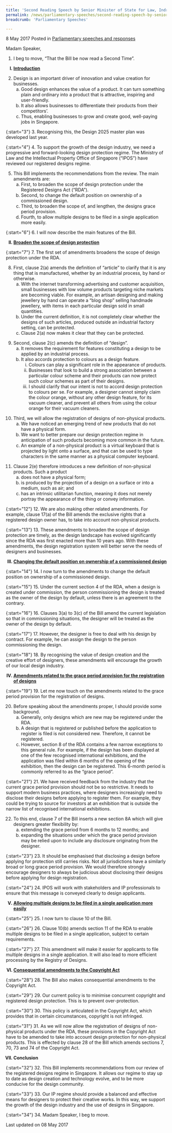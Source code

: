 ```yaml
---
title: 'Second Reading Speech by Senior Minister of State for Law, Indranee Rajah SC, on the Registered Designs (Amendment) Bill'
permalink: /news/parliamentary-speeches/second-reading-speech-by-senior-minister-of-state-for-law--indra6
breadcrumb: 'Parliamentary Speeches'

---
```



8 May 2017 Posted in [Parliamentary speeches and responses](/news/parliamentary-speeches)

Madam Speaker,

1. I beg to move, “That the Bill be now read a Second Time”.

<ol style="list-style-type: upper-roman; font-weight:bold;">
<li><u>Introduction</u></li>
</ol>


<ol start="2">
<li>Design is an important driver of innovation and value creation for businesses.

<ol style="list-style-type: lower-alpha">
<li>Good design enhances the value of a product. It can turn something plain and ordinary into a product that is attractive, inspiring and user-friendly.</li>
<li>It also allows businesses to differentiate their products from their competitors’. </li>
<li>Thus, enabling businesses to grow and create good, well-paying jobs in Singapore.</li>
</ol>

</li>
</ol>


{:start="3"}
3. Recognising this, the Design 2025 master plan was developed last year.

{:start="4"}
4. To support the growth of the design industry, we need a progressive and forward-looking design protection regime. The Ministry of Law and the Intellectual Property Office of Singapore (“IPOS”) have reviewed our registered designs regime.

<ol start="5">
<li>This Bill implements the recommendations from the review. The main amendments are:
<ol style="list-style-type: lower-alpha">
<li> First, to broaden the scope of design protection under the Registered Designs Act (“RDA”). </li>
<li> Second, to change the default position on ownership of a commissioned design. </li>
<li>Third, to broaden the scope of, and lengthen, the designs grace period provision. </li>
<li>Fourth, to allow multiple designs to be filed in a single application more easily.</li>
</ol>
</li>
</ol>

{:start="6"}
6. I will now describe the main features of the Bill.


<ol start="2" style="list-style-type: upper-roman; font-weight:bold">
<li><u>Broaden the scope of design protection</u> </li>
</ol>

{:start="7"}
7. The first set of amendments broadens the scope of design protection under the RDA.


<ol start="8">
<li>First, clause 2(a) amends the definition of “article” to clarify that it is any thing that is manufactured, whether by an industrial process, by hand or otherwise.

<ol style="list-style-type: lower-alpha">
<li>With the internet transforming advertising and customer acquisition, small businesses with low volume products targeting niche markets are becoming viable. For example, an artisan designing and making jewellery by hand can operate a “blog shop” selling handmade jewellery, with items in each particular design sold in small quantities. </li>
<li>Under the current definition, it is not completely clear whether the designs of such articles, produced outside an industrial factory setting, can be protected. </li>
<li>Clause 2(a) now makes it clear that they can be protected. </li>
</ol>

</li>
</ol>

<ol start="9">
<li>Second, clause 2(c) amends the definition of “design”.

<ol style="list-style-type: lower-alpha">
<li>It removes the requirement for features constituting a design to be applied by an industrial process.</li>
<li> It also accords protection to colours as a design feature.

<ol style="list-style-type: lower-roman">
<li>Colours can play a significant role in the appearance of products.</li>
<li>Businesses that look to build a strong association between a particular colour scheme and their products can now protect such colour schemes as part of their designs.</li>
<li>I should clarify that our intent is not to accord design protection to colours per se. For example, a designer cannot simply claim the colour orange, without any other design feature, for its vacuum cleaner, and prevent all others from using the colour orange for their vacuum cleaners.</li>
</ol>

</li>
</ol>

</li>
</ol>

<ol start="10">
<li>Third, we will allow the registration of designs of non-physical products.

<ol style="list-style-type: lower-alpha">
<li>We have noticed an emerging trend of new products that do not have a physical form.</li>
<li>We want to better prepare our design protection regime in anticipation of such products becoming more common in the future.</li>
<li> An example of a non-physical product is a virtual keyboard that is projected by light onto a surface, and that can be used to type characters in the same manner as a physical computer keyboard.</li>
</ol>

</li>
</ol>

<ol start="11">
<li>Clause 2(e) therefore introduces a new definition of non-physical products. Such a product

<ol style="list-style-type: lower-alpha">
<li>does not have a physical form;</li>
<li>is produced by the projection of a design on a surface or into a medium, such as air; and</li>
<li>has an intrinsic utilitarian function, meaning it does not merely portray the appearance of the thing or convey information.</li>
</ol>
</li>
</ol>

{:start="12"}
12. We are also making other related amendments. For example, clause 17(a) of the Bill amends the exclusive rights that a registered design owner has, to take into account non-physical products.

{:start="13"}
13. These amendments to broaden the scope of design protection are timely, as the design landscape has evolved significantly since the RDA was first enacted more than 10 years ago. With these amendments, the design registration system will better serve the needs of designers and businesses.

<ol start="3" style="list-style-type: upper-roman; font-weight:bold;">
<li><u>Changing the default position on ownership of a commissioned design</u></li>
</ol>

{:start="14"}
14. I now turn to the amendments to change the default position on ownership of a commissioned design.

{:start="15"}
15. Under the current section 4 of the RDA, when a design is created under commission, the person commissioning the design is treated as the owner of the design by default, unless there is an agreement to the contrary.

{:start="16"}
16. Clauses 3(a) to 3(c) of the Bill amend the current legislation so that in commissioning situations, the designer will be treated as the owner of the design by default.

{:start="17"}
17. However, the designer is free to deal with his design by contract. For example, he can assign the design to the person commissioning the design.

{:start="18"}
18. By recognising the value of design creation and the creative effort of designers, these amendments will encourage the growth of our local design industry.

<ol start="4" style="list-style-type: upper-roman; font-weight:bold;">
<li><u>Amendments related to the grace period provision for the registration of designs </u></li>
</ol>


{:start="19"}
19. Let me now touch on the amendments related to the grace period provision for the registration of designs.


<ol start="20">
<li>Before speaking about the amendments proper, I should provide some background.

<ol style="list-style-type: lower-alpha">
<li>Generally, only designs which are new may be registered under the RDA. </li>
<li> A design that is registered or published before the application to register is filed is not considered new. Therefore, it cannot be registered. </li>
<li>However, section 8 of the RDA contains a few narrow exceptions to this general rule. For example, if the design has been displayed at one of the few recognised international exhibitions, and the application was filed within 6 months of the opening of the exhibition, then the design can be registered. This 6-month period is commonly referred to as the “grace period”. </li>
</ol>

</li>
</ol>

{:start="21"}
21. We have received feedback from the industry that the current grace period provision should not be so restrictive. It needs to support modern business practices, where designers increasingly need to disclose their designs before applying to register them. For example, they could be trying to source for investors at an exhibition that is outside the narrow list of recognised international exhibitions.


<ol start="22">
<li>To this end, clause 7 of the Bill inserts a new section 8A which will give designers greater flexibility by:

<ol style="list-style-type: lower-alpha">
<li>extending the grace period from 6 months to 12 months; and</li>
<li> expanding the situations under which the grace period provision may be relied upon to include any disclosure originating from the designer.</li>
</ol>
</li>
</ol>

{:start="23"}
23. It should be emphasised that disclosing a design before applying for protection still carries risks. Not all jurisdictions have a similarly broad or long grace period provision. We would therefore strongly encourage designers to always be judicious about disclosing their designs before applying for design registration.

{:start="24"}
24. IPOS will work with stakeholders and IP professionals to ensure that this message is conveyed clearly to design applicants.

<ol start="5" style="list-style-type: upper-roman; font-weight:bold;">
<li><u>Allowing multiple designs to be filed in a single application more easily </u></li>
</ol>

{:start="25"}
25. I now turn to clause 10 of the Bill.

{:start="26"}
26. Clause 10(b) amends section 11 of the RDA to enable multiple designs to be filed in a single application, subject to certain requirements.

{:start="27"}
27. This amendment will make it easier for applicants to file multiple designs in a single application. It will also lead to more efficient processing by the Registry of Designs.


<ol start="6" style="list-style-type: upper-roman; font-weight:bold;">
<li><u>Consequential amendments to the Copyright Act </u></li>
</ol>

{:start="28"}
28. The Bill also makes consequential amendments to the Copyright Act.

{:start="29"}
29. Our current policy is to minimise concurrent copyright and registered design protection. This is to prevent over-protection.

{:start="30"}
30. This policy is articulated in the Copyright Act, which provides that in certain circumstances, copyright is not infringed.

{:start="31"}
31. As we will now allow the registration of designs of non-physical products under the RDA, these provisions in the Copyright Act have to be amended to take into account design protection for non-physical products. This is effected by clause 28 of the Bill which amends sections 7, 70, 73 and 74 of the Copyright Act.

<ol start="7" style="list-style-type: upper-roman; font-weight:bold;">
<li>Conclusion</li>
</ol>

{:start="32"}
32. This Bill implements recommendations from our review of the registered designs regime in Singapore. It allows our regime to stay up to date as design creation and technology evolve, and to be more conducive for the design community.

{:start="33"}
33. Our IP regime should provide a balanced and effective means for designers to protect their creative works. In this way, we support the growth of the design industry and the use of designs in Singapore.

{:start="34"}
34. Madam Speaker, I beg to move.

<p class="right-side-updated">Last updated on 08 May 2017</p>

